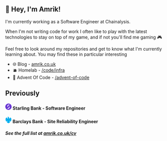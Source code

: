 ## 👋 Hey, I'm Amrik!

I'm currently working as a Software Engineer at Chainalysis.

When I'm not writing code for work I often like to play with the latest technologies to stay on top of my game, and if not you'll find me gaming 🎮

Feel free to look around my repositories and get to know what I'm currently learning about. You may find these in particular interesting

- 🌐 Blog - [amrik.co.uk](https://amrik.co.uk)
- 🫐 Homelab - [/code/infra](https://github.com/AmrikSD/code/tree/main/infra)
- 🎅 Advent Of Code - [/advent-of-code](https://github.com/AmrikSD/advent-of-code)

## Previously

<!---#### <a href="https://chainalysis.com"><img height=20 src="./logos/chainalysis.svg"></a> <span>Software Engineer</span><br/>--->
#### <a href="https://starlingbank.com"><img height=20 src="./logos/starling.svg"></a> <span>Starling Bank - Software Engineer</span><br/>
#### <a href="https://home.barclays"><img height=20 src="./logos/barclays.svg"></a> <span>Barclays Bank - Site Reliability Engineer</span><br/>

##### See the full list at [amrik.co.uk/cv](https://amrik.co.uk/cv)
